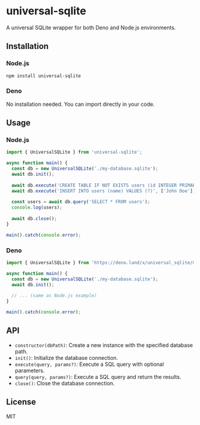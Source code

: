 # universal-sqlite

A universal SQLite wrapper for both Deno and Node.js environments.

## Installation

### Node.js

```bash
npm install universal-sqlite
```

### Deno

No installation needed. You can import directly in your code.

## Usage

### Node.js

```javascript
import { UniversalSQLite } from 'universal-sqlite';

async function main() {
  const db = new UniversalSQLite('./my-database.sqlite');
  await db.init();
  
  await db.execute('CREATE TABLE IF NOT EXISTS users (id INTEGER PRIMARY KEY, name TEXT)');
  await db.execute('INSERT INTO users (name) VALUES (?)', ['John Doe']);
  
  const users = await db.query('SELECT * FROM users');
  console.log(users);
  
  await db.close();
}

main().catch(console.error);
```

### Deno

```javascript
import { UniversalSQLite } from 'https://deno.land/x/universal_sqlite/mod.js';

async function main() {
  const db = new UniversalSQLite('./my-database.sqlite');
  await db.init();
  
  // ... (same as Node.js example)
}

main().catch(console.error);
```

## API

- `constructor(dbPath)`: Create a new instance with the specified database path.
- `init()`: Initialize the database connection.
- `execute(query, params?)`: Execute a SQL query with optional parameters.
- `query(query, params?)`: Execute a SQL query and return the results.
- `close()`: Close the database connection.

## License

MIT
